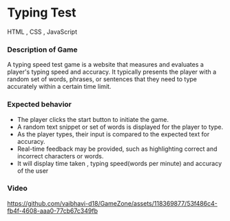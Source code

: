 # Typing Test
HTML , CSS , JavaScript

### Description of Game
A typing speed test game is a website that measures and evaluates a player's typing speed and accuracy. It typically presents the player with a random set of words, phrases, or sentences that they need to type accurately within a certain time limit.

### Expected behavior
- The player clicks the start button to initiate the game.
- A random text snippet or set of words is displayed for the player to type.
- As the player types, their input is compared to the expected text for accuracy.
- Real-time feedback may be provided, such as highlighting correct and incorrect characters or words.
- It will display time taken , typing speed(words per minute) and accuracy of the user
  
### Video

https://github.com/vaibhavi-d18/GameZone/assets/118369877/53f486c4-fb4f-4608-aaa0-77cb67c349fb


